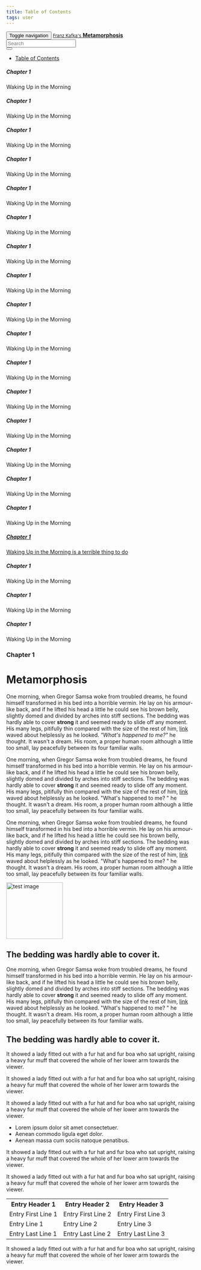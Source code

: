 ```yaml
---
title: Table of Contents
tags: user
---
```


<link rel="stylesheet" href="/assets/css/tablecon.sass">
<script src="/assets/js/tablecont.js"/></script>

   
<nav class="navbar navbar-default navbar-fixed-top">
<div class="container-fluid">
    <!-- Brand and toggle get grouped for better mobile display -->
    <div class="navbar-header">
      <button type="button" class="navbar-toggle collapsed" data-toggle="collapse" data-target="#bs-example-navbar-collapse-1" aria-expanded="false">
        <span class="sr-only">Toggle navigation</span>
        <span class="icon-bar"></span>
        <span class="icon-bar"></span>
        <span class="icon-bar"></span>
      </button>
      <a class="navbar-brand" href="#">
        <small>Franz Kafka's</small>
        <strong>Metamorphosis</strong>
      </a>
    </div>
    <!-- Collect the nav links, forms, and other content for toggling -->
    <div class="collapse navbar-collapse" id="bs-example-navbar-collapse-1">
      <form class="navbar-form navbar-right">
        <div class="form-group">
          <input type="text" class="form-control" placeholder="Search">
        </div>
        <button type="submit" class="btn btn-default">
          <span class="glyphicon glyphicon-search" aria-hidden="true"></span>
        </button>
      </form>
      <ul class="nav navbar-nav navbar-right">
        <li class="table-of-contents"><a href="#">Table of Contents</a></li>
      </ul>      
    </div><!-- /.navbar-collapse -->
  </div><!-- /.container-fluid -->
  <div class="row hidden table-of-contents">
    <div class="container">
      <div class="chapter col-md-2">
        <h5>Chapter 1</h5>
        <p>Waking Up in the Morning</p>
      </div>
      <div class="chapter col-md-2">
        <h5>Chapter 1</h5>
        <p>Waking Up in the Morning</p>
      </div>
      <div class="chapter col-md-2">
        <h5>Chapter 1</h5>
        <p>Waking Up in the Morning</p>
      </div>
      <div class="chapter col-md-2">
        <h5>Chapter 1</h5>
        <p>Waking Up in the Morning</p>
      </div>
      <div class="chapter col-md-2">
        <h5>Chapter 1</h5>
        <p>Waking Up in the Morning</p>
      </div>    
      <div class="chapter col-md-2">
        <h5>Chapter 1</h5>
        <p>Waking Up in the Morning</p>
      </div>
      <div class="chapter col-md-2">
        <h5>Chapter 1</h5>
        <p>Waking Up in the Morning</p>
      </div>
      <div class="chapter col-md-2">
        <h5>Chapter 1</h5>
        <p>Waking Up in the Morning</p>
      </div>
      <div class="chapter col-md-2">
        <h5>Chapter 1</h5>
        <p>Waking Up in the Morning</p>
      </div>
     <div class="chapter col-md-2">
        <h5>Chapter 1</h5>
        <p>Waking Up in the Morning</p>
      </div>
      <div class="chapter col-md-2">
        <h5>Chapter 1</h5>
        <p>Waking Up in the Morning</p>
      </div>
      <div class="chapter col-md-2">
        <h5>Chapter 1</h5>
        <p>Waking Up in the Morning</p>
      </div>
      <div class="chapter col-md-2">
        <h5>Chapter 1</h5>
        <p>Waking Up in the Morning</p>
      </div>
      <div class="chapter col-md-2">
        <h5>Chapter 1</h5>
        <p>Waking Up in the Morning</p>
      </div>    
      <div class="chapter col-md-2">
        <h5>Chapter 1</h5>
        <p>Waking Up in the Morning</p>
      </div>
      <div class="chapter col-md-2">
        <h5>Chapter 1</h5>
        <p>Waking Up in the Morning</p>
      </div>
      <div class="chapter col-md-2">
        <a href="#">
          <h5>Chapter 1</h5>
          <p>Waking Up in the Morning is a terrible thing to do</p>
        </a>
      </div>
      <div class="chapter col-md-2">
        <h5>Chapter 1</h5>
        <p>Waking Up in the Morning</p>
      </div>  
     <div class="chapter col-md-2">
        <h5>Chapter 1</h5>
        <p>Waking Up in the Morning</p>
      </div>
      <div class="chapter col-md-2">
        <h5>Chapter 1</h5>
        <p>Waking Up in the Morning</p>
      </div>      
    </div>
  </div>
</nav>

<div class="bgimg"></div> 

<div class="container pages">  
  <div class="row">
    <div class="col-md-10 page">
      <div class="page-border">
<h3>Chapter 1</h3>
<h1>Metamorphosis</h1>
      
<p class="first">One morning, when Gregor Samsa woke from troubled 
dreams, he found himself transformed in his bed into 
a horrible vermin. He lay on his armour-like back, 
and if he lifted his head a little he could see his 
brown belly, slightly domed and divided by arches into 
stiff sections. The bedding was hardly able to cover 
<strong>strong</strong> it and seemed ready to slide 
off any moment. His many legs, pitifully thin 
compared with the size of the rest of him, 
<a class="external ext" href="#">link</a> waved about 
  helplessly as he looked. <em>"What's happened to me?"</em> he 
thought. It wasn't a dream. His room, a proper human 
room although a little too small, lay peacefully 
between its four familiar walls.</p>

<p>One morning, when Gregor Samsa woke from troubled 
dreams, he found himself transformed in his bed into 
a horrible vermin. He lay on his armour-like back, 
and if he lifted his head a little he could see his 
brown belly, slightly domed and divided by arches into 
stiff sections. The bedding was hardly able to cover 
<strong>strong</strong> it and seemed ready to slide 
off any moment. His many legs, pitifully thin 
compared with the size of the rest of him, 
<a class="external ext" href="#">link</a> waved about 
helplessly as he looked. "What's happened to me? " he 
thought. It wasn't a dream. His room, a proper human 
room although a little too small, lay peacefully 
between its four familiar walls.</p>
      
<p>One morning, when Gregor Samsa woke from troubled 
dreams, he found himself transformed in his bed into 
a horrible vermin. He lay on his armour-like back, 
and if he lifted his head a little he could see his 
brown belly, slightly domed and divided by arches into 
stiff sections. The bedding was hardly able to cover 
<strong>strong</strong> it and seemed ready to slide 
off any moment. His many legs, pitifully thin 
compared with the size of the rest of him, 
<a class="external ext" href="#">link</a> waved about 
helplessly as he looked. "What's happened to me? " he 
thought. It wasn't a dream. His room, a proper human 
room although a little too small, lay peacefully 
between its four familiar walls.</p>

<img  src="http://www.homepestcontrol.com/files/2013/12/american-cockroach.jpg" alt="test image" class="pull-left img-circle" style="width: 150px; height: 150px">      
      
<h2>The bedding was hardly able to cover it.</h2>

<p>One morning, when Gregor Samsa woke from troubled 
dreams, he found himself transformed in his bed into 
a horrible vermin. He lay on his armour-like back, 
and if he lifted his head a little he could see his 
brown belly, slightly domed and divided by arches into 
stiff sections. The bedding was hardly able to cover 
<strong>strong</strong> it and seemed ready to slide 
off any moment. His many legs, pitifully thin 
compared with the size of the rest of him, 
<a class="external ext" href="#">link</a> waved about 
helplessly as he looked. "What's happened to me? " he 
thought. It wasn't a dream. His room, a proper human 
room although a little too small, lay peacefully 
between its four familiar walls.</p>

<h2>The bedding was hardly able to cover it.</h2>

<p>It showed a lady fitted out with a fur hat and fur 
boa who sat upright, raising a heavy fur muff that 
covered the whole of her lower arm towards the 
viewer.</p>

<p>It showed a lady fitted out with a fur hat and fur 
boa who sat upright, raising a heavy fur muff that 
covered the whole of her lower arm towards the 
viewer.</p>

<p>It showed a lady fitted out with a fur hat and fur 
boa who sat upright, raising a heavy fur muff that 
covered the whole of her lower arm towards the 
viewer.</p> 

<ul>
  <li>Lorem ipsum dolor sit amet consectetuer.</li>
  <li>Aenean commodo ligula eget dolor.</li>
  <li>Aenean massa cum sociis natoque penatibus.</li>
</ul>

<p>It showed a lady fitted out with a fur hat and fur 
boa who sat upright, raising a heavy fur muff that 
covered the whole of her lower arm towards the 
viewer.</p>


<p>It showed a lady fitted out with a fur hat and fur 
boa who sat upright, raising a heavy fur muff that 
covered the whole of her lower arm towards the 
viewer.</p>
<table class="table">
  <tr>
    <th>Entry Header 1</th>
    <th>Entry Header 2</th>
    <th>Entry Header 3</th>
  </tr>
  <tr>
    <td>Entry First Line 1</td>
    <td>Entry First Line 2</td>
    <td>Entry First Line 3</td>
  </tr>
  <tr>
    <td>Entry Line 1</td>
    <td>Entry Line 2</td>
    <td>Entry Line 3</td>
  </tr>
  <tr>
    <td>Entry Last Line 1</td>
    <td>Entry Last Line 2</td>
    <td>Entry Last Line 3</td>
  </tr>
</table>
<p>It showed a lady fitted out with a fur hat and fur 
boa who sat upright, raising a heavy fur muff that 
covered the whole of her lower arm towards the 
viewer.</p>
      </div>    
    </div>
  </div>
</div>
